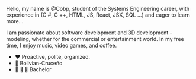 Hello, my name is @Cobp, student of the Systems Engineering career, with experience in (C #, C ++, HTML, JS, React, JSX, SQL ...) and eager to learn more...

I am passionate about software development and 3D development - modeling, whether for the commercial or entertainment world. In my free time, I enjoy music, video games, and coffee.
- ❤️ Proactive, polite, organized.
- 💛 Bolivian-Cruceño
- 💚 🤍 💚 Bachelor
